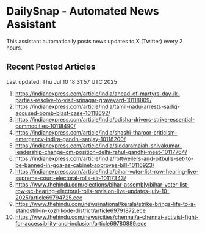 # DailySnap - Automated News Assistant

This assistant automatically posts news updates to X (Twitter) every 2 hours.

## Recent Posted Articles

Last updated: Thu Jul 10 18:31:57 UTC 2025

1. https://indianexpress.com/article/india/ahead-of-martyrs-day-jk-parties-resolve-to-visit-srinagar-graveyard-10118809/
2. https://indianexpress.com/article/india/tamil-nadu-arrests-sadiq-accused-bomb-blast-case-10118692/
3. https://indianexpress.com/article/india/odisha-drivers-strike-essential-commodities-10118490/
4. https://indianexpress.com/article/india/shashi-tharoor-criticism-emergency-indira-gandhi-sanjay-10118200/
5. https://indianexpress.com/article/india/siddaramaiah-shivakumar-leadership-change-cm-position-delhi-rahul-gandhi-meet-10117764/
6. https://indianexpress.com/article/india/rottweilers-and-pitbulls-set-to-be-banned-in-goa-as-cabinet-approves-bill-10116923/
7. https://indianexpress.com/article/india/bihar-voter-list-row-hearing-live-supreme-court-electoral-rolls-sir-10117343/
8. https://www.thehindu.com/elections/bihar-assembly/bihar-voter-list-row-sc-hearing-electoral-rolls-revision-live-updates-july-10-2025/article69794725.ece
9. https://www.thehindu.com/news/national/kerala/strike-brings-life-to-a-standstill-in-kozhikode-district/article69791872.ece
10. https://www.thehindu.com/news/cities/chennai/a-chennai-activist-fight-for-accessibility-and-inclusion/article69780889.ece

